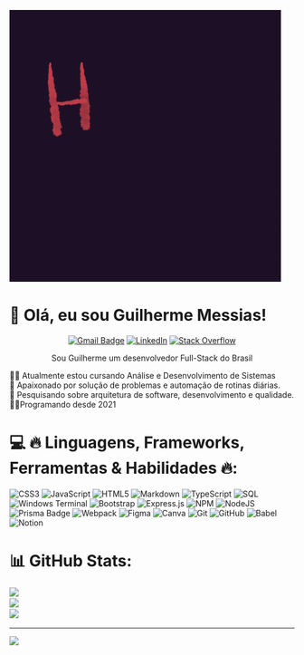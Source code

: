 ![Gif Hello](/public/giphy.gif)

# 👋 Olá, eu sou Guilherme Messias!

<div align='center'>

[![Gmail Badge](https://img.shields.io/badge/Gmail-EA4335?logo=gmail&logoColor=fff&style=flat)](mailto:messiasguilherme700@gmail.com?subject=Ol%C3%A1+Guilherme+Messias)
[![LinkedIn](https://img.shields.io/badge/LinkedIn-%230077B5.svg?logo=linkedin&logoColor=white)](https://linkedin.com/in/guilhermemessiasdev)
[![Stack Overflow](https://img.shields.io/badge/-Stackoverflow-FE7A16?logo=stack-overflow&logoColor=white)](https://stackoverflow.com/users/338693)

</div>

<div align='center'>

Sou Guilherme um desenvolvedor Full-Stack do Brasil 

</div>

👨‍💻 Atualmente estou cursando Análise e Desenvolvimento de Sistemas<br>🚀 Apaixonado por solução de problemas e automação de rotinas diárias.<br>🔎 Pesquisando sobre arquitetura de software, desenvolvimento e qualidade.<br>👨‍💻Programando desde 2021

# 💻 🔥 Linguagens, Frameworks, Ferramentas & Habilidades 🔥:

![CSS3](https://img.shields.io/badge/css3-%231572B6.svg?style=for-the-badge&logo=css3&logoColor=white) ![JavaScript](https://img.shields.io/badge/javascript-%23323330.svg?style=for-the-badge&logo=javascript&logoColor=%23F7DF1E) ![HTML5](https://img.shields.io/badge/html5-%23E34F26.svg?style=for-the-badge&logo=html5&logoColor=white) ![Markdown](https://img.shields.io/badge/markdown-%23000000.svg?style=for-the-badge&logo=markdown&logoColor=white) ![TypeScript](https://img.shields.io/badge/typescript-%23007ACC.svg?style=for-the-badge&logo=typescript&logoColor=white) ![SQL](https://img.shields.io/badge/postgres-%23316192.svg?style=for-the-badge&logo=postgresql&logoColor=white)![Windows Terminal](https://img.shields.io/badge/Windows%20Terminal-%234D4D4D.svg?style=for-the-badge&logo=windows-terminal&logoColor=white) ![Bootstrap](https://img.shields.io/badge/bootstrap-%238511FA.svg?style=for-the-badge&logo=bootstrap&logoColor=white) ![Express.js](https://img.shields.io/badge/express.js-%23404d59.svg?style=for-the-badge&logo=express&logoColor=%2361DAFB) ![NPM](https://img.shields.io/badge/NPM-%23CB3837.svg?style=for-the-badge&logo=npm&logoColor=white) ![NodeJS](https://img.shields.io/badge/node.js-6DA55F?style=for-the-badge&logo=node.js&logoColor=white) ![Prisma Badge](https://img.shields.io/badge/Prisma-2D3748?logo=prisma&logoColor=fff&style=for-the-badge) ![Webpack](https://img.shields.io/badge/webpack-%238DD6F9.svg?style=for-the-badge&logo=webpack&logoColor=black) ![Figma](https://img.shields.io/badge/figma-%23F24E1E.svg?style=for-the-badge&logo=figma&logoColor=white) ![Canva](https://img.shields.io/badge/Canva-%2300C4CC.svg?style=for-the-badge&logo=Canva&logoColor=white) ![Git](https://img.shields.io/badge/git-%23F05033.svg?style=for-the-badge&logo=git&logoColor=white) ![GitHub](https://img.shields.io/badge/github-%23121011.svg?style=for-the-badge&logo=github&logoColor=white) ![Babel](https://img.shields.io/badge/Babel-F9DC3e?style=for-the-badge&logo=babel&logoColor=black) ![Notion](https://img.shields.io/badge/Notion-%23000000.svg?style=for-the-badge&logo=notion&logoColor=white)

# 📊 GitHub Stats:

![](https://github-readme-stats.vercel.app/api?username=guilherme-messias&theme=dark&hide_border=false&include_all_commits=false&count_private=false)<br/>
![](https://github-readme-streak-stats.herokuapp.com/?user=guilherme-messias&theme=dark&hide_border=false)<br/>
![](https://github-readme-stats.vercel.app/api/top-langs/?username=guilherme-messias&theme=dark&hide_border=false&include_all_commits=false&count_private=false&layout=compact)

---

[![](https://visitcount.itsvg.in/api?id=guilherme-messias&icon=0&color=0)](https://visitcount.itsvg.in)
